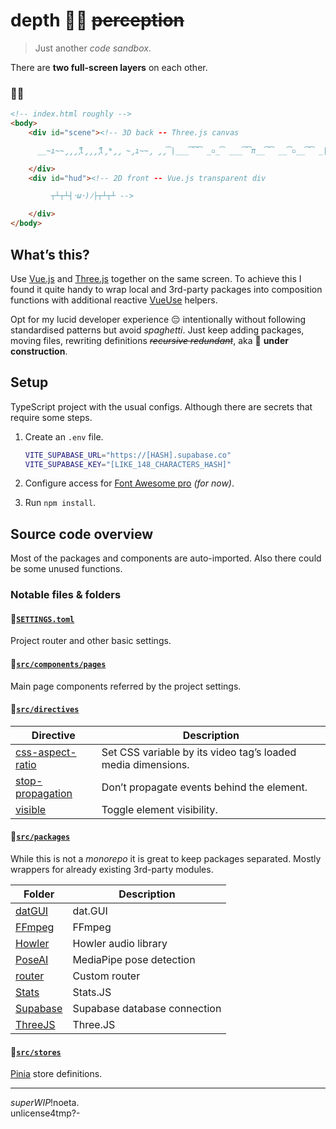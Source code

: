 # depth 🧘‍♀️ ~~perception~~

> Just another _code sandbox_.

There are **two full-screen layers** on each other.

### :milky_way::running:

```html
<!-- index.html roughly -->
<body>
    <div id="scene"><!-- 3D back -- Three.js canvas

      __̴ı̴̴̡̡̡ ̡͌l̡̡̡ ̡͌l̡*̡̡ ̴̡ı̴̴̡ ̡̡͡|̲̲̲͡͡͡ ̲▫̲͡ ̲̲̲͡͡π̲̲͡͡ ̲̲͡▫̲̲͡͡ ̲|̡̡̡ ̡ ̴̡ı̴̡̡ ̡͌l̡̡̡̡.___ -->

    </div>
    <div id="hud"><!-- 2D front -- Vue.js transparent div

         ┬┴┬┴┤･ω･)ﾉ├┬┴┬┴ -->

    </div>
</body>
```

## What’s this?

Use [Vue.js](https://github.com/vuejs/vue-next#readme) and [Three.js](https://github.com/mrdoob/three.js#readme) together on the same screen. To achieve this I found it quite handy to wrap local and 3rd-party packages into composition functions with additional reactive [VueUse](https://github.com/vueuse/vueuse#readme) helpers.

Opt for my lucid developer experience :pensive: intentionally without following standardised patterns but avoid _spaghetti_. Just keep adding packages, moving files, rewriting definitions _~~recursive redundant~~_, aka :construction: **under construction**.

## Setup

TypeScript project with the usual configs. Although there are secrets that require some steps.

1. Create an `.env` file.

    ```sh
    VITE_SUPABASE_URL="https://[HASH].supabase.co"
    VITE_SUPABASE_KEY="[LIKE_148_CHARACTERS_HASH]"
    ```

2. Configure access for [Font Awesome pro](https://fontawesome.com/v6.0/docs/web/setup/packages#_1-configure-access) _(for now)_.

3. Run `npm install`.

## Source code overview

Most of the packages and components are auto-imported. Also there could be some unused functions.

### Notable files & folders

#### :file_folder:[`SETTINGS.toml`](SETTINGS.toml)

Project router and other basic settings.

#### :file_folder:[`src/components/pages`](src/components/pages)

Main page components referred by the project settings.

#### :file_folder:[`src/directives`](src/directives)

| Directive | Description |
| --------- | ----------- |
| [css-aspect-ratio](src/directives/css-aspect-ratio.ts) | Set CSS variable by its video tag’s loaded media dimensions. |
| [stop-propagation](src/directives/stop-propagation.ts) | Don’t propagate events behind the element. |
| [visible](src/directives/visible.ts) | Toggle element visibility. |

#### :file_folder:[`src/packages`](src/packages)

While this is not a _monorepo_ it is great to keep packages separated. Mostly wrappers for already existing 3rd-party modules.

| Folder | Description |
| ------ | ----------- |
| [datGUI](src/packages/datGUI/index.ts) | dat.GUI |
| [FFmpeg](src/packages/FFmpeg/index.ts) | FFmpeg |
| [Howler](src/packages/Howler/index.ts) | Howler audio library |
| [PoseAI](src/packages/PoseAI/index.ts) | MediaPipe pose detection |
| [router](src/packages/router/index.ts) | Custom router |
| [Stats](src/packages/Stats/index.ts) | Stats.JS |
| [Supabase](src/packages/Supabase/index.ts) | Supabase database connection |
| [ThreeJS](src/packages/ThreeJS/index.ts) | Three.JS |

#### :file_folder:[`src/stores`](src/stores)

[Pinia](https://pinia.esm.dev/) store definitions.

---
_superWIP_!noeta.\
unlicense4tmp?-
